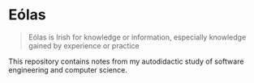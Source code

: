 # Eólas

> Eólas is Irish for knowledge or information, especially knowledge gained by
> experience or practice

This repository contains notes from my autodidactic study of software
engineering and computer science. <a href="https://notbyai.fyi/">

</a>
